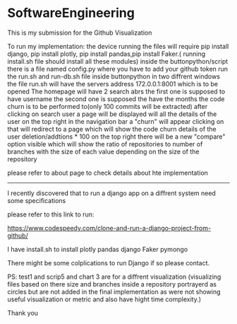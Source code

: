 # SoftwareEngineering
This is my submission for the Github Visualization 


To run my implementation:
the device running the files will require pip install django, pip install plotly, pip install pandas,pip install Faker.( running install.sh file should install all these modules)
inside the buttonpython/script there is a file named config.py where you have to add your github token
run the run.sh and run-db.sh file inside buttonpython in two diffrent windows
the file run.sh will have the servers address 172.0.0.1:8001 which is to be opened
The homepage will have 2 search abrs the first one is supposed to have username the second one is supposed the have the months the code churn is to be performed to(only 100 commits will be extracted)
after clicking on search user a page will be displayed will all the details of the user 
on the top right in the navigation bar a "churn" will appear clicking on that will redirect to a page which will show the code churn details of the user
deletion/addtions * 100
on the top right there will be a new "compare" option visible which will show the ratio of repositories to number of branches with the size of each value depending on the size of the repository



please refer to about page to check details about hte implementation




------------------------------------------------------

I recently discovered that to run a django app on a diffrent system need some specifications 


please refer to this link to run:


https://www.codespeedy.com/clone-and-run-a-django-project-from-github/



I have install.sh to install
plotly
pandas
django
Faker
pymongo


There might be some colplications to run Django if so please contact.


PS: test1 and scrip5 and chart 3 are for a diffrent visualization (visualizing files based on there size and branches inside a repository portrayerd as circles but are not added in the final implementation as were not showing useful visualization or metric and also have hight time complexity.)

Thank you
